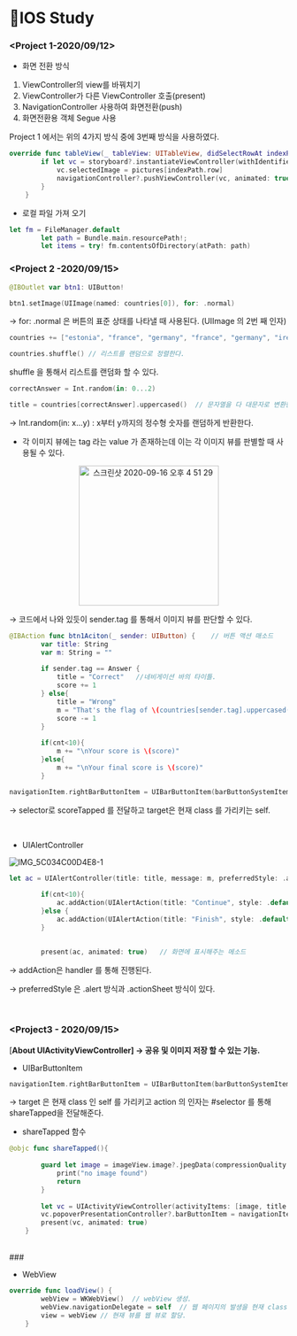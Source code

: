 # 🍎IOS Study

### <Project 1-2020/09/12>

- 화면 전환 방식

1. ViewController의 view를 바꿔치기
2. ViewController가 다른 ViewController 호출(present)
3. NavigationController 사용하여 화면전환(push)
4. 화면전환용 객체 Segue 사용

Project 1 에서는 위의 4가지 방식 중에 3번째 방식을 사용하였다.

```swift
override func tableView(_ tableView: UITableView, didSelectRowAt indexPath: IndexPath) {
        if let vc = storyboard?.instantiateViewController(withIdentifier: "Detail") as? DetailViewController{  // 다른 controller view를 호출한다. 여기서 "Detail" 은 다른 viewController의 ID이다.
            vc.selectedImage = pictures[indexPath.row]
            navigationController?.pushViewController(vc, animated: true)  // 다음 뷰 컨트롤러 호출
        }
    }
```

- 로컬 파일 가져 오기

```swift
let fm = FileManager.default
        let path = Bundle.main.resourcePath!;
        let items = try! fm.contentsOfDirectory(atPath: path)
```


### <Project 2 -2020/09/15>

```swift
@IBOutlet var btn1: UIButton!

btn1.setImage(UIImage(named: countries[0]), for: .normal)
```

→  for: .normal 은 버튼의 표준 상태를 나타낼 때 사용된다. (UIImage 의 2번 째 인자)

```swift
countries += ["estonia", "france", "germany", "france", "germany", "ireland", "italy", "monaco", "nigeria", "poland", "russia", "spain", "uk", "us"]

countries.shuffle() // 리스트를 랜덤으로 정렬한다. 

```

shuffle 을 통해서 리스트를 랜덤화 할 수 있다. 

```swift
correctAnswer = Int.random(in: 0...2)

title = countries[correctAnswer].uppercased()  // 문자열을 다 대문자로 변환한다. 

```

→ Int.random(in: x...y) : x부터 y까지의 정수형 숫자를 랜덤하게 반환한다. 

- 각 이미지 뷰에는 tag 라는 value 가 존재하는데 이는 각 이미지 뷰를 판별할 때 사용될 수 있다.

<center><img width="253" alt="스크린샷 2020-09-16 오후 4 51 29" src="https://user-images.githubusercontent.com/48006103/93313613-ac927c80-f843-11ea-8f6e-c244b8c4e660.png"></center>


→  코드에서 나와 있듯이 sender.tag 를 통해서 이미지 뷰를 판단할 수 있다. 

```swift
@IBAction func btn1Aciton(_ sender: UIButton) {    // 버튼 액션 매소드
        var title: String
        var m: String = ""
        
        if sender.tag == Answer {
            title = "Correct"   //네비게이션 바의 타이틀.
            score += 1
        } else{
            title = "Wrong"
            m = "That's the flag of \(countries[sender.tag].uppercased())!"  
            score -= 1
        }
        
        if(cnt<10){
            m += "\nYour score is \(score)"
        }else{
            m += "\nYour final score is \(score)"
        }
```

```swift
navigationItem.rightBarButtonItem = UIBarButtonItem(barButtonSystemItem: .action, target: self, action: #selector(scoreTapped))
```

→ selector로 scoreTapped 를 전달하고 target은 현재 class 를 가리키는 self.

</br>

- UIAlertController

![IMG_5C034C00D4E8-1](https://user-images.githubusercontent.com/48006103/93313561-97b5e900-f843-11ea-9ca0-e55e6c931e1e.jpeg)

```swift
let ac = UIAlertController(title: title, message: m, preferredStyle: .alert) 
        
        if(cnt<10){
            ac.addAction(UIAlertAction(title: "Continue", style: .default, handler: askQuestion)) 
        }else {
            ac.addAction(UIAlertAction(title: "Finish", style: .default))
        }
        
        
        present(ac, animated: true)   // 화면에 표시해주는 메소드
```

→ addAction은 handler 를 통해 진행된다. 

→  preferredStyle 은 .alert 방식과 .actionSheet 방식이 있다. 

</br>


### <Project3 - 2020/09/15>


[**About UIActivityViewController]  →  공유 및 이미지 저장 할 수 있는 기능.**

- UIBarButtonItem

```swift
navigationItem.rightBarButtonItem = UIBarButtonItem(barButtonSystemItem: .action, target: self, action: #selector(shareTapped))
```

→ target 은 현재 class 인 self 를 가리키고 action 의 인자는 #selector 를 통해 shareTapped을 전달해준다. 

- shareTapped 함수

```swift
@objc func shareTapped(){
        
        guard let image = imageView.image?.jpegData(compressionQuality: 0.8) else {
            print("no image found")
            return
        }
        
        let vc = UIActivityViewController(activityItems: [image, title!], applicationActivities: [])
        vc.popoverPresentationController?.barButtonItem = navigationItem.rightBarButtonItem
        present(vc, animated: true)
    }
```
</br>
### <Project4 - 2020/09/16>

- WebView

```swift
override func loadView() {
        webView = WKWebView()  // webView 생성.
        webView.navigationDelegate = self  // 웹 페이지의 발생을 현재 class에 알려준다는 의미.
        view = webView // 현재 뷰를 웹 뷰로 할당.
    }
```
